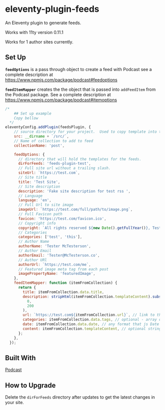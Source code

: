 # eleventy-plugin-feeds

An Eleventy plugin to generate feeds.

Works with 11ty version 0.11.1

Works for 1 author sites currently.

## Set Up

**`feedOptions`** is a pass through object to create a feed with Podcast see a complete description at https://www.npmjs.com/package/podcast#feedoptions

**`feedItemMapper`** creates the the object that is passed into `addFeedItem` from the Podcast package. See a complete description at https://www.npmjs.com/package/podcast#itemoptions

```js
/*
    ## Set up example
    Copy bellow 
  */
eleventyConfig.addPlugin(feedsPlugin, {
    // source directory for your project.  Used to copy template into the `dirForFeeds`
    src: __dirname + `/src/`,
    // Name of collection to add to feed
    collectionName: 'post',

    feedOptions: {
      // directory that will hold the templates for the feeds.
      dirForFeeds: 'feeds-plugin-test',
      // Full site url without a trailing slash.
      siteUrl: `https://test.com`,
      // Site title
      title: 'Test Site',
      // Site description
      description: 'Fake site description for test rss ',
      // Language
      language: 'en',
      // Full Url to site image
      imageUrl: `https://test.com/full/path/to/image.png`,
      // Full Favicon path
      favicon: 'https://test.com/favicon.ico',
      // Copyright info
      copyright: `All rights reserved ${new Date().getFullYear()}, Tester McTesterson`,
      // Categories
      categories: ['test', 'this'],
      // Author Name
      authorName: 'Tester McTesterson',
      // Author Email
      authorEmail: 'Tester@McTesterson.co',
      // Author URl
      authorUrl: `https://test.com/me`,
      // Featured image meta tag from each post
      imagePropertyName: 'featuredImage',
    },
    feedItemMapper: function (itemFromCollection) {
      return {
        title: itemFromCollection.data.title,
        description: stripHtml(itemFromCollection.templateContent).substring(
          0,
          200
        ),
        url: `https://test.com${itemFromCollection.url}`, // link to the item
        categories: itemFromCollection.data.tags, // optional - array of item categories
        date: itemFromCollection.data.date, // any format that js Date can parse.
        content: itemFromCollection.templateContent, // optional string Long html content for the episode
      };
    },
  });
```

## Built With

[Podcast](https://www.npmjs.com/package/podcast)

## How to Upgrade

Delete the `dirForFeeds` directory after updates to get the latest changes in your site.

